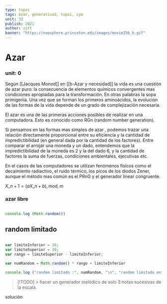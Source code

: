 ```yaml
---
type: topoi
tags: azar, generativad, topoi, cym
unit: 32
publish: 2021
author: zztt
banner: "https://noosphere.princeton.edu/images/movie256_b.gif"
---
```


# Azar

### unit: 0

Según \[\[Jacques Monod]] en \[\[b-Azar y necesidad]] la vida es una cuestión de azar puro: la consecuencia de elementos químicos convergentes mas condiciones apropiadas para la transformación. En otras palabras la sopa primigenia. Una vez que se forman los primeros aminoácidos, la evolución de las formas de la vida depende de un grado de complejización necesaria.

El azar es una de las primeras acciones posibles de realizar en una computadora. Esto es conocido como RGn (random number generation).

Si pensamos en las formas mas simples de azar , podemos trazar una relación directamente proporcional entre su eficiencia y la cantidad de impredictibilidad (en general dada por la cantidad de los factores). Entre comparar el arrojar una moneda y un dado, entendemos que la impredictibilidad de la moneda es 2 y la del dado 6, y la cantidad de factores la suma de fuerzas, condiciones ambientales, ejecutivas etc.

En el casos de las computadores se utilizan fenómenos físicos como el decaimiento radiactivo, el ruido térmico, los picos de los diodos Zener, aunque el método mas común es el PRnG y el generador linear congruente.

$X\_{n+1} = (a X\_n + b), \textrm{mod}, m$

### azar libre

```js

console.log (Math.random())

```

## random limitado

```js

var limiteInferior = 10;
var limiteSuperior = 30;
var rango = limiteSuperior - limiteInferior;

var numRandom = Math.random() * rango + limiteInferior

console.log ("random limitado :", numRandom, "\n", "random limitado entero :", Math.round(numRandom) )

```

> \[!TODO] > hacer un generador melódico de solo 3 notas sucesivas de la escala.

&#x20;solución&#x20;
